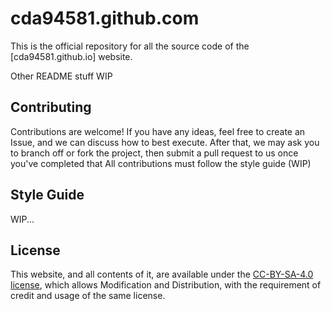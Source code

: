 # cda94581.github.com
This is the official repository for all the source code of the [cda94581.github.io] website.

Other README stuff WIP

## Contributing
Contributions are welcome! If you have any ideas, feel free to create an Issue, and we can discuss how to best execute. After that, we may ask you to branch off or fork the project, then submit a pull request to us once you've completed that
All contributions must follow the style guide (WIP)

## Style Guide
WIP...

## License
This website, and all contents of it, are available under the [CC-BY-SA-4.0 license](https://creativecommons.org/licenses/by-sa/4.0/ "Human Readable Summary"), which allows Modification and Distribution, with the requirement of credit and usage of the same license.